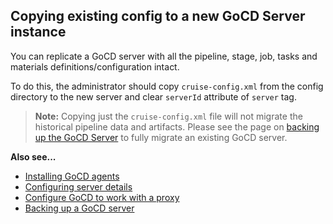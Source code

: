 ## Copying existing config to a new GoCD Server instance

You can replicate a GoCD server with all the pipeline, stage, job, tasks and materials definitions/configuration intact.

To do this, the administrator should copy ```cruise-config.xml``` from the config directory to the new server and clear
`serverId` attribute of `server` tag.

> **Note:** Copying just the ```cruise-config.xml``` file will not migrate the historical pipeline data and
> artifacts. Please see the page on [backing up the GoCD Server](../../../advanced_usage/one_click_backup.md) to fully
> migrate an existing GoCD server.

**Also see...**

- [Installing GoCD agents](../../installing_go_agent.md)
- [Configuring server details](../../configuring_server_details.md)
- [Configure GoCD to work with a proxy](../../configure-reverse-proxy.md)
- [Backing up a GoCD server](../../../advanced_usage/one_click_backup.md)
